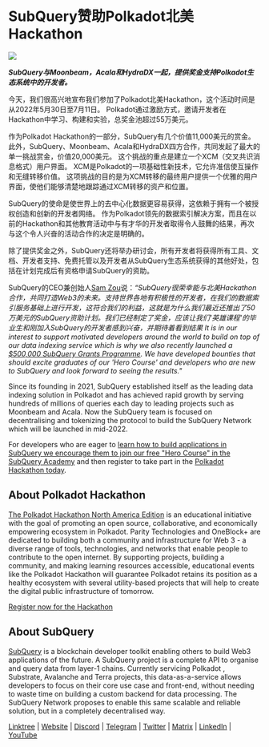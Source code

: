 # SubQuery赞助Polkadot北美Hackathon

![](https://miro.medium.com/max/1400/1*e65INdbrI-bkfe7dMLfwyQ.jpeg)

**_SubQuery与Moonbeam，Acala和HydraDX一起，提供奖金支持Polkadot生态系统中的开发者。_**

今天，我们很高兴地宣布我们参加了Polkadot北美Hackathon，这个活动时间是从2022年5月30日至7月11日。 Polkadot通过激励方式，邀请开发者在Hackathon中学习、构建和实验，总奖金池超过55万美元。

作为Polkadot Hackathon的一部分，SubQuery有几个价值11,000美元的赏金。此外，SubQuery、Moonbeam、Acala和HydraDX四方合作，共同发起了最大的单一挑战赏金，价值20,000美元。 这个挑战的重点是建立一个XCM（交叉共识消息格式）用户界面。 XCM是Polkadot的一项基础性新技术，它允许准信使互操作和无缝转移价值。 这项挑战的目的是为XCM转移的最终用户提供一个优雅的用户界面，使他们能够清楚地跟踪通过XCM转移的资产和位置。

SubQuery的使命是使世界上的去中心化数据更容易获得，这依赖于拥有一个被授权创造和创新的开发者网络。 作为Polkadot领先的数据索引解决方案，而且在以前的Hackathon和其他教育活动中与有才华的开发者取得令人鼓舞的结果，再次与这个令人兴奋的活动合作的决定是明确的。

除了提供奖金之外，SubQuery还将举办研讨会，所有开发者将获得所有工具、文档、开发者支持、免费托管以及开发者从SubQuery生态系统获得的其他好处，包括在计划完成后有资格申请SubQuery的资助。

SubQuery的CEO兼创始人[Sam Zou](https://twitter.com/zoujialiu)说：_“SubQuery很荣幸能与北美Hackathon合作，共同打造Web3的未来。支持世界各地有积极性的开发者，在我们的数据索引服务基础上进行开发，这符合我们的利益，这就是为什么我们最近还推出了50万美元的SubQuery资助计划。我们已经制定了奖金，应该让我们'英雄课程'的毕业生和刚加入SubQuery的开发者感到兴奋，并期待着看到结果 It is in our interest to support motivated developers around the world to build on top of our data indexing service which is why we also recently launched a_ [_$500,000 SubQuery Grants Programme_](https://subquery.network/grants)_. We have developed bounties that should excite graduates of our 'Hero Course' and developers who are new to SubQuery and look forward to seeing the results."_

Since its founding in 2021, SubQuery established itself as the leading data indexing solution in Polkadot and has achieved rapid growth by serving hundreds of millions of queries each day to leading projects such as Moonbeam and Acala. Now the SubQuery team is focused on decentralising and tokenizing the protocol to build the SubQuery Network which will be launched in mid-2022.

For developers who are eager to [learn how to build applications in SubQuery we encourage them to join our free "Hero Course" in the SubQuery Academy](https://subquery.coassemble.com/unlock/dOKZW6O#/) and then register to take part in the [Polkadot Hackathon today](https://go.polkadotglobalseries.com/Subquery-Network).

## About Polkadot Hackathon

[The Polkadot Hackathon North America Edition](https://go.polkadotglobalseries.com/Subquery-Network) is an educational initiative with the goal of promoting an open source, collaborative, and economically empowering ecosystem in Polkadot. Parity Technologies and OneBlock+ are dedicated to building both a community and infrastructure for Web 3 - a diverse range of tools, technologies, and networks that enable people to contribute to the open internet. By supporting projects, building a community, and making learning resources accessible, educational events like the Polkadot Hackathon will guarantee Polkadot retains its position as a healthy ecosystem with several utility-based projects that will help to create the digital public infrastructure of tomorrow.

[Register now for the Hackathon](https://go.polkadotglobalseries.com/Subquery-Network)

## About SubQuery

[SubQuery](https://subquery.network/) is a blockchain developer toolkit enabling others to build Web3 applications of the future. A SubQuery project is a complete API to organise and query data from layer-1 chains. Currently servicing Polkadot , Substrate, Avalanche and Terra projects, this data-as-a-service allows developers to focus on their core use case and front-end, without needing to waste time on building a custom backend for data processing. The SubQuery Network proposes to enable this same scalable and reliable solution, but in a completely decentralised way.

[Linktree](https://linktr.ee/subquerynetwork) | [Website](https://subquery.network/) | [Discord](https://discord.com/invite/78zg8aBSMG) | [Telegram](https://t.me/subquerynetwork) | [Twitter](https://twitter.com/subquerynetwork) | [Matrix](https://matrix.to/#/#subquery:matrix.org) | [LinkedIn](https://www.linkedin.com/company/subquery) | [YouTube](https://www.youtube.com/channel/UCi1a6NUUjegcLHDFLr7CqLw)
